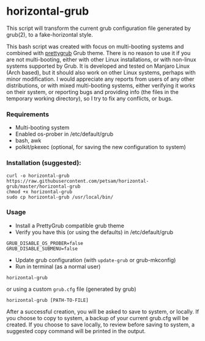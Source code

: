 # horizontal-grub
This script will transform the current grub configuration file generated by grub(2), to a fake-horizontal style.

This bash script was created with focus on multi-booting systems and combined with [prettygrub](https://github.com/petsam/prettygrub) Grub theme.
There is no reason to use it if you are not multi-booting, either with other Linux installations, or with non-linux systems supported by Grub.
It is developed and tested on Manjaro Linux (Arch based), but it should also work on other Linux systems, perhaps with minor modification. I would appreciate any reports from users of any other distributions, or with mixed multi-booting systems, either verifying it works on their system, or reporting bugs and providing info (the files in the temporary working directory), so I try to fix any conflicts, or bugs.

### Requirements
* Multi-booting system
* Enabled os-prober in /etc/default/grub
* bash, awk
* polkit/pkexec (optional, for saving the new configuration to system)


### Installation (suggested):
```
curl -o horizontal-grub https://raw.githubusercontent.com/petsam/horizontal-grub/master/horizontal-grub
chmod +x horizontal-grub
sudo cp horizontal-grub /usr/local/bin/
```

### Usage
* Install a PrettyGrub compatible grub theme
* Verify you have this (or using the defaults) in /etc/default/grub
```
GRUB_DISABLE_OS_PROBER=false
GRUB_DISABLE_SUBMENU=false
```
* Update grub configuration (with `update-grub` or grub-mkconfig)
* Run in terminal (as a normal user)
```
horizontal-grub
```
or using a custom `grub.cfg` file (generated by grub)
```
horizontal-grub [PATH-TO-FILE]
```
After a successful creation, you will be asked to save to system, or locally.
If you choose to copy to system, a backup of your current grub.cfg will be created.
If you choose to save locally, to review before saving to system, a suggested copy command will be printed in the output.